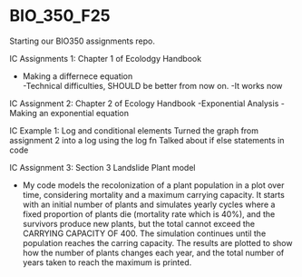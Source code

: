 # BIO_350_F25

Starting our BIO350 assignments repo.

IC Assignments 1: Chapter 1 of Ecolodgy Handbook 
 - Making a differnece equation  
 -Technical difficulties, SHOULD be better from now on. 
 -It works now 


 IC Assignment 2: Chapter 2 of Ecology Handbook 
 -Exponential Analysis 
 -Making an exponential equation 

 IC Example 1: Log and conditional elements 
 Turned the graph from assignment 2 into a log using the log fn 
 Talked about if else statements in code
 
 IC Assignment 3: Section 3 Landslide Plant model 
- My code models the recolonization of a plant population in a plot over time, considering mortality and a maximum carrying capacity. It starts with an initial number of plants and simulates yearly cycles where a fixed proportion of plants die (mortality rate which is 40%), and the survivors produce new plants, but the total cannot exceed the CARRYING CAPACITY OF 400. The simulation continues until the population reaches the carring capacity. The results are plotted to show how the number of plants changes each year, and the total number of years taken to reach the maximum is printed.